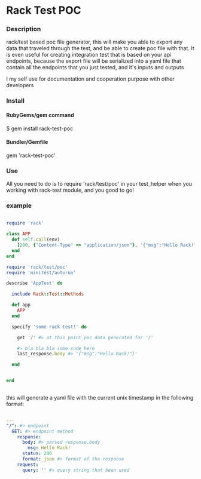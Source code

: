 Rack Test POC
=============

### Description

rack/test based poc file generator, this will make you able to export 
any data that traveled through the test, and be able to create poc 
file with that. It is even useful for creating integration test that 
is based on your api endpoints, because the export file will be 
serialized into a yaml file that contain all the endpoints that 
you just tested, and it's inputs and outputs

I my self use for documentation and cooperation purpose with other developers

### Install

#### RubyGems/gem command

  $ gem install rack-test-poc

#### Bundler/Gemfile

  gem 'rack-test-poc'

### Use

All you need to do is to require 'rack/test/poc' in your test_helper 
when you working with rack-test module,
and you good to go!

### example

```ruby

require 'rack'

class APP
  def self.call(env)
    [200, {"Content-Type" => "application/json"}, '{"msg":"Hello Rack!"}']
  end
end

require 'rack/test/poc'
require 'minitest/autorun'

describe 'AppTest' do

  include Rack::Test::Methods

  def app
    APP
  end

  specify 'some rack test!' do

    get '/' #> at this point poc data generated for '/'

    #> bla bla bla some code here
    last_response.body #> '{"msg":"Hello Rack!"}'

  end


end  
  
```

this will generate a yaml file with the current unix timestamp in the following format:

```yaml

---
"/": #> endpoint
  GET: #> endpoint method
    response: 
      body: #> parsed response.body
        msg: Hello Rack!
      status: 200
      format: json #> format of the response
    request:
      query: '' #> query string that been used


```
